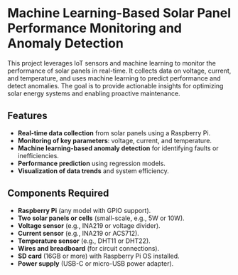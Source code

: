 # Machine Learning-Based Solar Panel Performance Monitoring and Anomaly Detection

This project leverages IoT sensors and machine learning to monitor the performance of solar panels in real-time. It collects data on voltage, current, and temperature, and uses machine learning to predict performance and detect anomalies. The goal is to provide actionable insights for optimizing solar energy systems and enabling proactive maintenance.

## Features

- **Real-time data collection** from solar panels using a Raspberry Pi.
- **Monitoring of key parameters**: voltage, current, and temperature.
- **Machine learning-based anomaly detection** for identifying faults or inefficiencies.
- **Performance prediction** using regression models.
- **Visualization of data trends** and system efficiency.

## Components Required

- **Raspberry Pi** (any model with GPIO support).
- **Two solar panels or cells** (small-scale, e.g., 5W or 10W).
- **Voltage sensor** (e.g., INA219 or voltage divider).
- **Current sensor** (e.g., INA219 or ACS712).
- **Temperature sensor** (e.g., DHT11 or DHT22).
- **Wires and breadboard** (for circuit connections).
- **SD card** (16GB or more) with Raspberry Pi OS installed.
- **Power supply** (USB-C or micro-USB power adapter).
